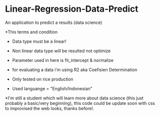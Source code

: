# Linear-Regression-Data-Predict
An application to predict a results (data science)

*This terms and condition
  - Data type must be a linear!
  - Non linear data type will be resulted not optimize
  - Parameter used in here is fit_intercept & normalize
  - for evaluating a data i'm using R2 aka Coefisien Determination
  
- Only tested on rice production
- Used languange = "English/Indonesian"

*I'm still a student which will learn more about data science (this just probably a basic/very beginning), this code could be update soon with css to improvised the web looks, thanks before!.
